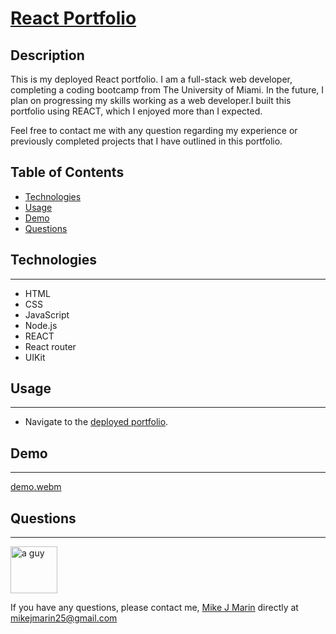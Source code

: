 # [React Portfolio](https://mikejmarin25.github.io/react-portfolio/#/)

## Description
This is my deployed React portfolio. I am a full-stack web developer, completing a coding bootcamp from The University of Miami.
In the future, I plan on progressing my skills working as a web developer.I built this portfolio using REACT, 
which I enjoyed more than I expected.

Feel free to contact me with any question regarding my experience or previously completed projects that I have outlined in this portfolio.

## Table of Contents
* [Technologies](#technologies)
* [Usage](#usage)
* [Demo](#demo)
* [Questions](#questions)

## Technologies
------
* HTML
* CSS
* JavaScript
* Node.js
* REACT
* React router
* UIKit

## Usage
------
* Navigate to the [deployed portfolio](https://mikejmarin25.github.io/react-portfolio/#/).

## Demo
------
[demo.webm](https://user-images.githubusercontent.com/105763252/198439043-3806810e-76a4-4052-b2bb-aab62a4f0978.webm)




## Questions
------

<img src="https://avatars.githubusercontent.com/u/105763252?v=4" alt="a guy" width="75px" height="75px">

If you have any questions, please contact me, [Mike J Marin](mikejmarin25@gmail.com) directly at mikejmarin25@gmail.com

